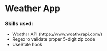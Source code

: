 # Weather App

### Skills used:

- Weather API (https://www.weatherapi.com/)
- Regex to validate proper 5-digit zip code
- UseState hook